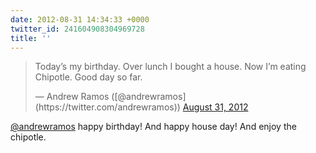 ```yaml
---
date: 2012-08-31 14:34:33 +0000
twitter_id: 241604908304969728
title: ''
---
```


<blockquote class="twitter-tweet"><p lang="en" dir="ltr">Today’s my birthday. Over lunch I bought a house. Now I’m eating Chipotle. Good day so far.</p>&mdash; Andrew Ramos ([@andrewramos](https://twitter.com/andrewramos)) <a href="https://twitter.com/andrewramos/status/241601972111822849?ref_src=twsrc%5Etfw">August 31, 2012</a></blockquote>
<script async src="https://platform.twitter.com/widgets.js" charset="utf-8"></script>

[@andrewramos](https://twitter.com/andrewramos) happy birthday! And happy house day! And enjoy the chipotle.
